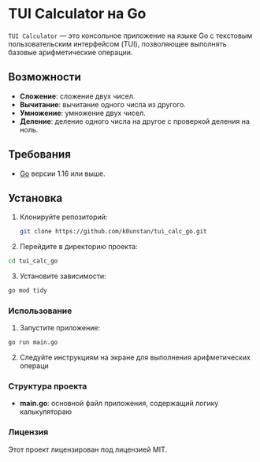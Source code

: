 # TUI Calculator на Go

`TUI Calculator` — это консольное приложение на языке Go с текстовым пользовательским интерфейсом (TUI), позволяющее выполнять базовые арифметические операции.

## Возможности

- **Сложение**: сложение двух чисел.
- **Вычитание**: вычитание одного числа из другого.
- **Умножение**: умножение двух чисел.
- **Деление**: деление одного числа на другое с проверкой деления на ноль.

## Требования

- [Go](https://golang.org/dl/) версии 1.16 или выше.

## Установка

1. Клонируйте репозиторий:

   ```bash
   git clone https://github.com/k0unstan/tui_calc_go.git
   ```

2. Перейдите в директорию проекта:

```bash
cd tui_calc_go
```

3. Установите зависимости:

```bash
go mod tidy
```

### Использование

1. Запустите приложение:

```bash
go run main.go
```

2. Следуйте инструкциям на экране для выполнения арифметических операци

### Структура проекта

- **main.go**: основной файл приложения, содержащий логику калькулятораю

### Лицензия

Этот проект лицензирован под лицензией MIT. 
